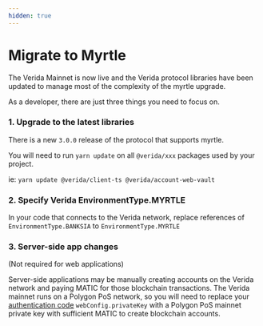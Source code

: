 ```yaml
---
hidden: true
---
```


# Migrate to Myrtle

The Verida Mainnet is now live and the Verida protocol libraries have been updated to manage most of the complexity of the myrtle upgrade.

As a developer, there are just three things you need to focus on.

### 1. Upgrade to the latest libraries[​](https://developers.verida.network/docs/extras/migrate-mainnet#1-upgrade-to-the-latest-libraries) <a href="#id-1-upgrade-to-the-latest-libraries" id="id-1-upgrade-to-the-latest-libraries"></a>

There is a new `3.0.0` release of the protocol that supports myrtle.

You will need to run `yarn update` on all `@verida/xxx` packages used by your project.

ie: `yarn update @verida/client-ts @verida/account-web-vault`

### 2. Specify Verida EnvironmentType.MYRTLE[​](https://developers.verida.network/docs/extras/migrate-mainnet#2-specify-verida-environmenttypemainnet) <a href="#id-2-specify-verida-environmenttypemainnet" id="id-2-specify-verida-environmenttypemainnet"></a>

In your code that connects to the Verida network, replace references of `EnvironmentType.BANKSIA` to `EnvironmentType.MYRTLE`

### 3. Server-side app changes[​](https://developers.verida.network/docs/extras/migrate-mainnet#3-server-side-app-changes) <a href="#id-3-server-side-app-changes" id="id-3-server-side-app-changes"></a>

(Not required for web applications)

Server-side applications may be manually creating accounts on the Verida network and paying MATIC for those blockchain transactions. The Verida mainnet runs on a Polygon PoS network, so you will need to replace your [authentication code](http://localhost:3000/docs/client-sdk/authentication#example) `webConfig.privateKey` with a Polygon PoS mainnet private key with sufficient MATIC to create blockchain accounts.
